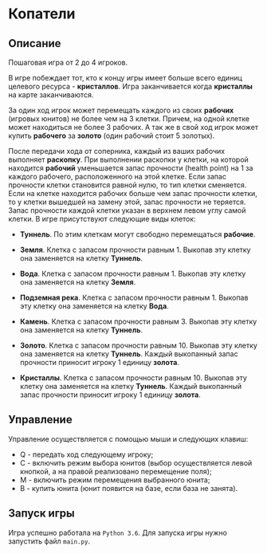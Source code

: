 # Копатели

## Описание
Пошаговая игра от 2 до 4 игроков.

В игре побеждает тот, кто к концу игры имеет больше всего единиц целевого ресурса - **кристаллов**.
Игра заканчивается когда **кристаллы** на карте заканчиваются. 

За один ход игрок может перемещать каждого из своих **рабочих** (игровых юнитов) не более чем на 3 клетки.
Причем, на одной клетке может находиться не более 3 рабочих. А так же в свой ход игрок может купить 
**рабочего** за **золото** (один рабочий стоит 5 золотых).

После передачи хода от соперника, каждый из ваших рабочих выполняет **раскопку**.
При выполнении раскопки у клетки, на которой находится **рабочий** уменьшается запас прочности (health point) на 1 за
каждого рабочего, расположенного на этой клетке. Если запас прочности клетки становится равной
нулю, то тип клетки сменяется.
Если на клетке находится рабочих больше чем запас прочности клетки, то у клетки вышедшей на замену этой,
запас прочности не теряется.
Запас прочности каждой клетки указан в верхнем левом углу самой клетки.
В игре присутствуют следующие виды клеток:
+ **Туннель**. По этим клеткам могут свободно перемещаться **рабочие**.
+ **Земля**. Клетка с запасом прочности равным 1. 
  Выкопав эту клетку она заменяется на клетку **Туннель**.
+ **Вода**. Клетка с запасом прочности равным 1. 
  Выкопав эту клетку она заменяется на клетку **Земля**.
  
+ **Подземная река**. Клетка с запасом прочности равным 1. 
  Выкопав эту клетку она заменяется на клетку **Вода**.
    
+ **Камень**. Клетка с запасом прочности равным 3. 
  Выкопав эту клетку она заменяется на клетку **Туннель**.
  
+ **Золото**. Клетка с запасом прочности равным 10. 
  Выкопав эту клетку она заменяется на клетку **Туннель**. Каждый выкопанный запас прочности приносит
  игроку 1 единицу **золота**.
  
+ **Кристаллы**. Клетка с запасом прочности равным 10. 
  Выкопав эту клетку она заменяется на клетку **Туннель**. Каждый выкопанный запас прочности приносит
  игроку 1 единицу **золота**.
  
## Управление
Управление осуществляется с помощью мыши и следующих клавиш:
+ Q - передать ход следующему игроку;
+ C - включить режим выбора юнитов (выбор осуществляется левой кнопкой, а на правой реализовано
  перемещение поля);
+ M - включить режим перемещения выбранного юнита;
+ B - купить юнита (юнит появится на базе, если база не занята).

## Запуск игры
Игра успешно работала на ```Python 3.6```. Для запуска игры нужно запустить файл ```main.py```.